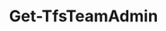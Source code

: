 ﻿---
title: Get-TfsTeamAdmin
breadcrumbs: [ "Team", "TeamAdmin" ]
parent: "Team.TeamAdmin"
description: "Gets the administrators of a team."
remarks: 
parameterSets: 
  "_All_": [ Admin, Collection, Project, Team ] 
  "__AllParameterSets":  
    Team: 
      type: "object"  
      position: "0"  
    Admin: 
      type: "string"  
      position: "1"  
    Collection: 
      type: "object"  
    Project: 
      type: "object" 
parameters: 
  - name: "Team" 
    description: "Specifies the name of the Team, its ID (a GUID), or a Microsoft.TeamFoundation.Core.WebApi.WebApiTeam object to connect to. When omitted, it defaults to the connection set by Connect-TfsTeam (if any). For more details, see the Get-TfsTeam cmdlet." 
    globbing: false 
    pipelineInput: "true (ByValue)" 
    position: 0 
    type: "object" 
  - name: "Admin" 
    description: "Specifies the administrator to get from the given team. Wildcards are supported. When omitted, all administrators are returned." 
    globbing: false 
    position: 1 
    type: "string" 
    defaultValue: "*" 
  - name: "Project" 
    description: "Specifies the name of the Team Project, its ID (a GUID), or a Microsoft.TeamFoundation.Core.WebApi.TeamProject object to connect to. When omitted, it defaults to the connection set by Connect-TfsTeamProject (if any). For more details, see the Get-TfsTeamProject cmdlet." 
    globbing: false 
    type: "object" 
  - name: "Collection" 
    description: "Specifies the URL to the Team Project Collection or Azure DevOps Organization to connect to, a TfsTeamProjectCollection object (Windows PowerShell only), or a VssConnection object. You can also connect to an Azure DevOps Services organizations by simply providing its name instead of the full URL. For more details, see the Get-TfsTeamProjectCollection cmdlet. When omitted, it defaults to the connection set by Connect-TfsTeamProjectCollection (if any)." 
    globbing: false 
    type: "object"
inputs: 
  - type: "System.Object" 
    description: "Specifies the name of the Team, its ID (a GUID), or a Microsoft.TeamFoundation.Core.WebApi.WebApiTeam object to connect to. When omitted, it defaults to the connection set by Connect-TfsTeam (if any). For more details, see the Get-TfsTeam cmdlet."
outputs: 
  - type: "Microsoft.VisualStudio.Services.Identity.Identity" 
    description: 
notes: 
relatedLinks: 
  - text: "Online Version:" 
    uri: "https://tfscmdlets.dev/Cmdlets/Team/TeamAdmin/Get-TfsTeamAdmin"
aliases: 
examples: 
---
